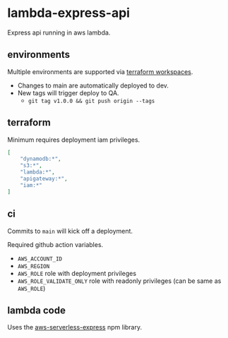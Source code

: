 # lambda-express-api

Express api running in aws lambda.

## environments

Multiple environments are supported via [terraform workspaces](https://developer.hashicorp.com/terraform/language/state/workspaces).

- Changes to main are automatically deployed to dev.
- New tags will trigger deploy to QA.
  - `git tag v1.0.0 && git push origin --tags`


## terraform

Minimum requires deployment iam privileges.

```json
[
    "dynamodb:*", 
    "s3:*", 
    "lambda:*", 
    "apigateway:*",
    "iam:*"
]
```


## ci

Commits to `main` will kick off a deployment.

Required github action variables.
- `AWS_ACCOUNT_ID`
- `AWS_REGION`
- `AWS_ROLE` role with deployment privileges
- `AWS_ROLE_VALIDATE_ONLY` role with readonly privileges (can be same as `AWS_ROLE`)


## lambda code

Uses the [aws-serverless-express](https://www.npmjs.com/package/aws-serverless-express) npm library.
